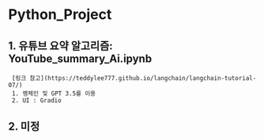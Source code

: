 # Python_Project
 ## 1. 유튜브 요약 알고리즘: YouTube_summary_Ai.ipynb
     [링크 참고](https://teddylee777.github.io/langchain/langchain-tutorial-07/)
     1. 랭체인 및 GPT 3.5를 이용
     2. UI : Gradio

 ## 2. 미정
